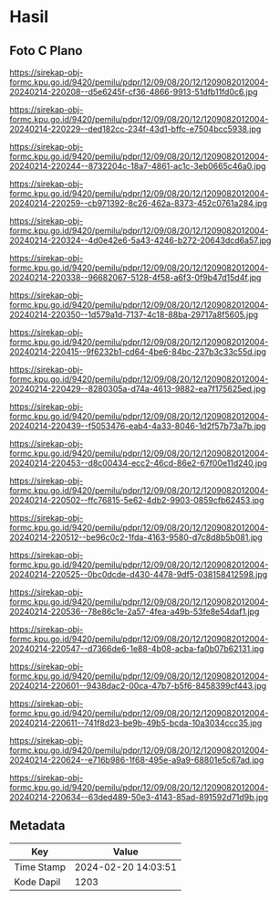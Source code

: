 # Hasil

## Foto C Plano

https://sirekap-obj-formc.kpu.go.id/9420/pemilu/pdpr/12/09/08/20/12/1209082012004-20240214-220208--d5e6245f-cf36-4866-9913-51dfb11fd0c6.jpg

https://sirekap-obj-formc.kpu.go.id/9420/pemilu/pdpr/12/09/08/20/12/1209082012004-20240214-220229--ded182cc-234f-43d1-bffc-e7504bcc5938.jpg

https://sirekap-obj-formc.kpu.go.id/9420/pemilu/pdpr/12/09/08/20/12/1209082012004-20240214-220244--8732204c-18a7-4861-ac1c-3eb0665c46a0.jpg

https://sirekap-obj-formc.kpu.go.id/9420/pemilu/pdpr/12/09/08/20/12/1209082012004-20240214-220259--cb971392-8c26-462a-8373-452c0761a284.jpg

https://sirekap-obj-formc.kpu.go.id/9420/pemilu/pdpr/12/09/08/20/12/1209082012004-20240214-220324--4d0e42e6-5a43-4246-b272-20643dcd6a57.jpg

https://sirekap-obj-formc.kpu.go.id/9420/pemilu/pdpr/12/09/08/20/12/1209082012004-20240214-220338--96682067-5128-4f58-a6f3-0f9b47d15d4f.jpg

https://sirekap-obj-formc.kpu.go.id/9420/pemilu/pdpr/12/09/08/20/12/1209082012004-20240214-220350--1d579a1d-7137-4c18-88ba-29717a8f5605.jpg

https://sirekap-obj-formc.kpu.go.id/9420/pemilu/pdpr/12/09/08/20/12/1209082012004-20240214-220415--9f6232b1-cd64-4be6-84bc-237b3c33c55d.jpg

https://sirekap-obj-formc.kpu.go.id/9420/pemilu/pdpr/12/09/08/20/12/1209082012004-20240214-220429--8280305a-d74a-4613-9882-ea7f175625ed.jpg

https://sirekap-obj-formc.kpu.go.id/9420/pemilu/pdpr/12/09/08/20/12/1209082012004-20240214-220439--f5053476-eab4-4a33-8046-1d2f57b73a7b.jpg

https://sirekap-obj-formc.kpu.go.id/9420/pemilu/pdpr/12/09/08/20/12/1209082012004-20240214-220453--d8c00434-ecc2-46cd-86e2-67f00e11d240.jpg

https://sirekap-obj-formc.kpu.go.id/9420/pemilu/pdpr/12/09/08/20/12/1209082012004-20240214-220502--ffc76815-5e62-4db2-9903-0859cfb62453.jpg

https://sirekap-obj-formc.kpu.go.id/9420/pemilu/pdpr/12/09/08/20/12/1209082012004-20240214-220512--be96c0c2-1fda-4163-9580-d7c8d8b5b081.jpg

https://sirekap-obj-formc.kpu.go.id/9420/pemilu/pdpr/12/09/08/20/12/1209082012004-20240214-220525--0bc0dcde-d430-4478-9df5-038158412598.jpg

https://sirekap-obj-formc.kpu.go.id/9420/pemilu/pdpr/12/09/08/20/12/1209082012004-20240214-220536--78e86c1e-2a57-4fea-a49b-53fe8e54daf1.jpg

https://sirekap-obj-formc.kpu.go.id/9420/pemilu/pdpr/12/09/08/20/12/1209082012004-20240214-220547--d7366de6-1e88-4b08-acba-fa0b07b62131.jpg

https://sirekap-obj-formc.kpu.go.id/9420/pemilu/pdpr/12/09/08/20/12/1209082012004-20240214-220601--9438dac2-00ca-47b7-b5f6-8458399cf443.jpg

https://sirekap-obj-formc.kpu.go.id/9420/pemilu/pdpr/12/09/08/20/12/1209082012004-20240214-220611--741f8d23-be9b-49b5-bcda-10a3034ccc35.jpg

https://sirekap-obj-formc.kpu.go.id/9420/pemilu/pdpr/12/09/08/20/12/1209082012004-20240214-220624--e716b986-1f68-495e-a9a9-68801e5c67ad.jpg

https://sirekap-obj-formc.kpu.go.id/9420/pemilu/pdpr/12/09/08/20/12/1209082012004-20240214-220634--63ded489-50e3-4143-85ad-891592d71d9b.jpg


## Metadata

| Key        | Value               |
| ---------- | ------------------- |
| Time Stamp | 2024-02-20 14:03:51 |
| Kode Dapil | 1203                |



